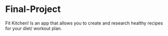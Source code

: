 # Final-Project
Fit Kitchen! Is an app that allows you to create and research healthy recipes for your diet/ workout plan.

